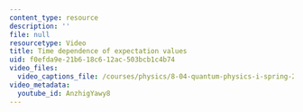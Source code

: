 ```yaml
---
content_type: resource
description: ''
file: null
resourcetype: Video
title: Time dependence of expectation values
uid: f0efda9e-21b6-18c6-12ac-503bcb1c4b74
video_files:
  video_captions_file: /courses/physics/8-04-quantum-physics-i-spring-2016/video-lectures/part-1/time-dependence-of-expectation-values/AnzhigYawy8.vtt
video_metadata:
  youtube_id: AnzhigYawy8
---
```

